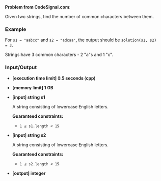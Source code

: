 
**Problem from CodeSignal.com:**


Given two strings, find the number of common characters between them.

### Example

For `s1 = "aabcc"` and `s2 = "adcaa"`, the output should be `solution(s1, s2) = 3`.

Strings have 3 common characters - 2 "a"s and 1 "c".

### Input/Output

- **[execution time limit] 0.5 seconds (cpp)**
- **[memory limit] 1 GB**
- **[input] string s1**

    A string consisting of lowercase English letters.

    **Guaranteed constraints:**
    - `1 ≤ s1.length < 15`

- **[input] string s2**

    A string consisting of lowercase English letters.

    **Guaranteed constraints:**
    - `1 ≤ s2.length < 15`

- **[output] integer**
